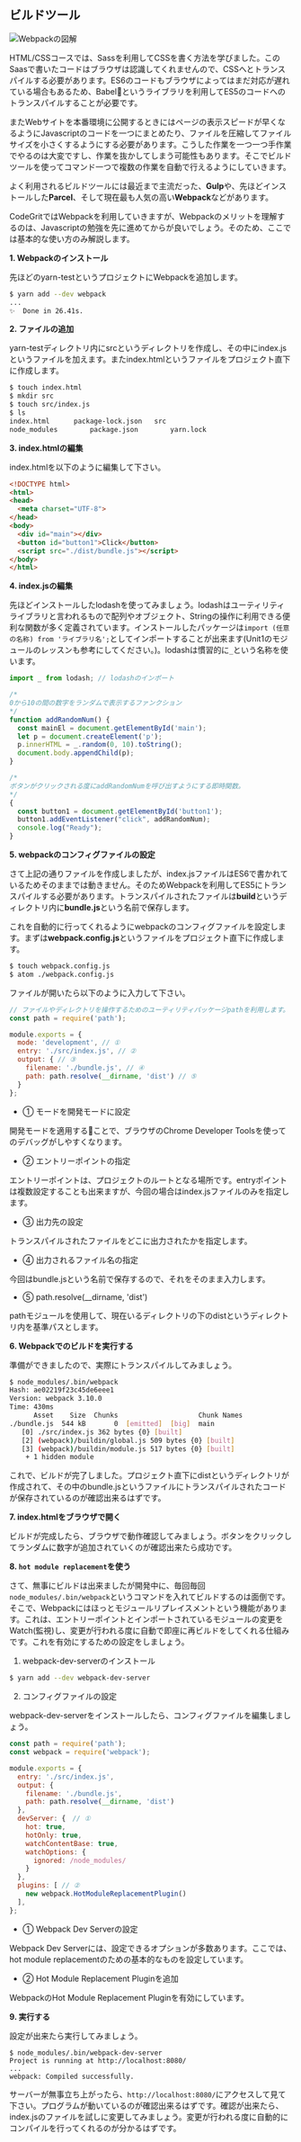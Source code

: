## ビルドツール

![Webpackの図解](./images/webpack.png)

HTML/CSSコースでは、Sassを利用してCSSを書く方法を学びました。このSaasで書いたコードはブラウザは認識してくれませんので、CSSへとトランスパイルする必要があります。ES6のコードもブラウザによってはまだ対応が遅れている場合もあるため、Babelというライブラリを利用してES5のコードへのトランスパイルすることが必要です。

またWebサイトを本番環境に公開するときにはページの表示スピードが早くなるようにJavascriptのコードを一つにまとめたり、ファイルを圧縮してファイルサイズを小さくするようにする必要があります。こうした作業を一つ一つ手作業でやるのは大変ですし、作業を抜かしてしまう可能性もあります。そこでビルドツールを使ってコマンド一つで複数の作業を自動で行えるようにしていきます。

よく利用されるビルドツールには最近まで主流だった、**Gulp**や、先ほどインストールした**Parcel**、そして現在最も人気の高い**Webpack**などがあります。

CodeGritではWebpackを利用していきますが、Webpackのメリットを理解するのは、Javascriptの勉強を先に進めてからが良いでしょう。そのため、ここでは基本的な使い方のみ解説します。

**1. Webpackのインストール**

先ほどのyarn-testというプロジェクトにWebpackを追加します。

```bash
$ yarn add --dev webpack
...
✨  Done in 26.41s.
```

**2. ファイルの追加**

yarn-testディレクトリ内にsrcというディレクトリを作成し、その中にindex.jsというファイルを加えます。またindex.htmlというファイルをプロジェクト直下に作成します。

```bash
$ touch index.html
$ mkdir src
$ touch src/index.js
$ ls
index.html		package-lock.json	src
node_modules		package.json		yarn.lock
```

**3. index.htmlの編集**

index.htmlを以下のように編集して下さい。

```html
<!DOCTYPE html>
<html>
<head>
  <meta charset="UTF-8">
</head>
<body>
  <div id="main"></div>
  <button id="button1">Click</button>
  <script src="./dist/bundle.js"></script>
</body>
</html>
```

**4. index.jsの編集**

先ほどインストールしたlodashを使ってみましょう。lodashはユーティリティライブラリと言われるもので配列やオブジェクト、Stringの操作に利用できる便利な関数が多く定義されています。インストールしたパッケージは`import (任意の名称) from 'ライブラリ名';`としてインポートすることが出来ます(Unit1のモジュールのレッスンも参考にしてください。)。lodashは慣習的に`_`という名称を使います。

```javascript
import _ from lodash; // lodashのインポート

/* 
0から10の間の数字をランダムで表示するファンクション
*/
function addRandomNum() {
  const mainEl = document.getElementById('main');
  let p = document.createElement('p');
  p.innerHTML = _.random(0, 10).toString();
  document.body.appendChild(p);
}

/*
ボタンがクリックされる度にaddRandomNumを呼び出すようにする即時関数。
*/
{
  const button1 = document.getElementById('button1');
  button1.addEventListener("click", addRandomNum);
  console.log("Ready");
}
```

**5. webpackのコンフィグファイルの設定**

さて上記の通りファイルを作成しましたが、index.jsファイルはES6で書かれているためそのままでは動きません。そのためWebpackを利用してES5にトランスパイルする必要があります。トランスパイルされたファイルは**build**というディレクトリ内に**bundle.js**という名前で保存します。

これを自動的に行ってくれるようにwebpackのコンフィグファイルを設定します。まずは**webpack.config.js**というファイルをプロジェクト直下に作成します。

```bash
$ touch webpack.config.js
$ atom ./webpack.config.js
```

ファイルが開いたら以下のように入力して下さい。

```javascript
// ファイルやディレクトリを操作するためのユーティリティパッケージpathを利用します。
const path = require('path'); 

module.exports = {
  mode: 'development', // ①
  entry: './src/index.js', // ②
  output: { // ③
    filename: './bundle.js', // ④
    path: path.resolve(__dirname, 'dist') // ⑤
  }
};
```
- ① モードを開発モードに設定

開発モードを適用することで、ブラウザのChrome Developer Toolsを使ってのデバッグがしやすくなります。

- ② エントリーポイントの指定

エントリーポイントは、プロジェクトのルートとなる場所です。entryポイントは複数設定することも出来ますが、今回の場合はindex.jsファイルのみを指定します。

- ③ 出力先の設定

トランスパイルされたファイルをどこに出力されたかを指定します。

- ④ 出力されるファイル名の指定

今回はbundle.jsという名前で保存するので、それをそのまま入力します。

- ⑤ path.resolve(__dirname, 'dist')

pathモジュールを使用して、現在いるディレクトリの下のdistというディレクトリ内を基準パスとします。

**6. Webpackでのビルドを実行する**

準備ができましたので、実際にトランスパイルしてみましょう。

```bash
$ node_modules/.bin/webpack
Hash: ae02219f23c45de6eee1
Version: webpack 3.10.0
Time: 430ms
      Asset    Size  Chunks                    Chunk Names
./bundle.js  544 kB       0  [emitted]  [big]  main
   [0] ./src/index.js 362 bytes {0} [built]
   [2] (webpack)/buildin/global.js 509 bytes {0} [built]
   [3] (webpack)/buildin/module.js 517 bytes {0} [built]
    + 1 hidden module
```

これで、ビルドが完了しました。プロジェクト直下にdistというディレクトリが作成されて、その中のbundle.jsというファイルにトランスパイルされたコードが保存されているのが確認出来るはずです。

**7. index.htmlをブラウザで開く**

ビルドが完成したら、ブラウザで動作確認してみましょう。ボタンをクリックしてランダムに数字が追加されていくのが確認出来たら成功です。

**8. `hot module replacement`を使う**

さて、無事にビルドは出来ましたが開発中に、毎回毎回`node_modules/.bin/webpack`というコマンドを入れてビルドするのは面倒です。そこで、Webpackにはほっとモジュールリプレイスメントという機能があります。これは、エントリーポイントとインポートされているモジュールの変更をWatch(監視)し、変更が行われる度に自動で即座に再ビルドをしてくれる仕組みです。これを有効にするための設定をしましょう。

1. webpack-dev-serverのインストール

```bash
$ yarn add --dev webpack-dev-server
```

2. コンフィグファイルの設定

webpack-dev-serverをインストールしたら、コンフィグファイルを編集しましょう。

```javascript
const path = require('path');
const webpack = require('webpack');

module.exports = {
  entry: './src/index.js',
  output: {
    filename: './bundle.js',
    path: path.resolve(__dirname, 'dist')
  },
  devServer: {　// ①
    hot: true,
    hotOnly: true,
    watchContentBase: true,
    watchOptions: {
      ignored: /node_modules/
    }
  },
  plugins: [ // ②
    new webpack.HotModuleReplacementPlugin()
  ],
};
```

- ① Webpack Dev Serverの設定

Webpack Dev Serverには、設定できるオプションが多数あります。ここでは、hot module replacementのための基本的なものを設定しています。

- ② Hot Module Replacement Pluginを追加

WebpackのHot Module Replacement Pluginを有効にしています。

**9. 実行する**

設定が出来たら実行してみましょう。

```
$ node_modules/.bin/webpack-dev-server
Project is running at http://localhost:8080/
...
webpack: Compiled successfully.
```

サーバーが無事立ち上がったら、`http://localhost:8080/`にアクセスして見て下さい。プログラムが動いているのが確認出来るはずです。確認が出来たら、index.jsのファイルを試しに変更してみましょう。変更が行われる度に自動的にコンパイルを行ってくれるのが分かるはずです。
